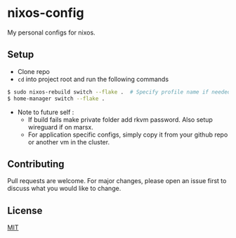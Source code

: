 # nixos-config

My personal configs for nixos.

## Setup

- Clone repo
- `cd` into project root and run the following commands
```bash
$ sudo nixos-rebuild switch --flake .  # Specify profile name if needed
$ home-manager switch --flake .
```
- Note to future self :
    - If build fails make private folder add rkvm password. Also setup wireguard if on marsx.
    - For application specific configs, simply copy it from your github repo or another vm in the cluster.
 
## Contributing

Pull requests are welcome. For major changes, please open an issue first
to discuss what you would like to change.

## License

[MIT](https://choosealicense.com/licenses/mit/)
